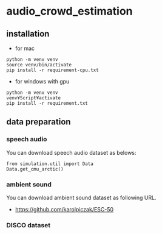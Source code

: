 # audio_crowd_estimation
## installation
- for mac
```commandline
python -m venv venv
source venv/bin/activate
pip install -r requirement-cpu.txt
```

- for windows with gpu
```commandline
python -m venv venv
venv¥Script¥activate
pip install -r requirement.txt
```

## data preparation
### speech audio
You can download speech audio dataset as belows:
```pycon
from simulation.util import Data
Data.get_cmu_arctic()
```

### ambient sound
You can download ambient sound dataset as following URL.
- https://github.com/karolpiczak/ESC-50

### DISCO dataset
